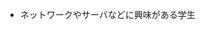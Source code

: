 - ネットワークやサーバなどに興味がある学生

<!---
h1yashi00/h1yashi00 is a ✨ special ✨ repository because its `README.md` (this file) appears on your GitHub profile.
You can click the Preview link to take a look at your changes.
--->
